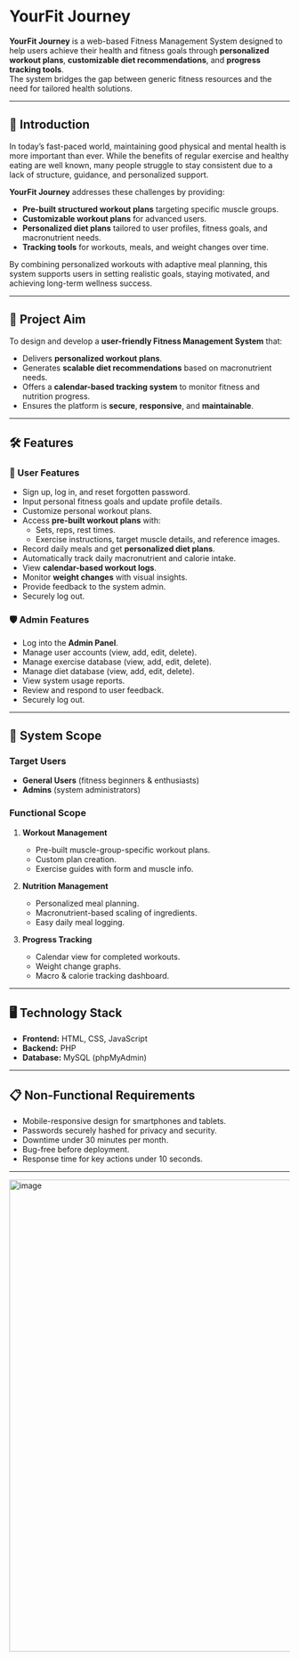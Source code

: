 # YourFit Journey

**YourFit Journey** is a web-based Fitness Management System designed to help users achieve their health and fitness goals through **personalized workout plans**, **customizable diet recommendations**, and **progress tracking tools**.  
The system bridges the gap between generic fitness resources and the need for tailored health solutions.

---

## 📌 Introduction

In today’s fast-paced world, maintaining good physical and mental health is more important than ever. While the benefits of regular exercise and healthy eating are well known, many people struggle to stay consistent due to a lack of structure, guidance, and personalized support.

**YourFit Journey** addresses these challenges by providing:
- **Pre-built structured workout plans** targeting specific muscle groups.
- **Customizable workout plans** for advanced users.
- **Personalized diet plans** tailored to user profiles, fitness goals, and macronutrient needs.
- **Tracking tools** for workouts, meals, and weight changes over time.

By combining personalized workouts with adaptive meal planning, this system supports users in setting realistic goals, staying motivated, and achieving long-term wellness success.

---

## 🎯 Project Aim

To design and develop a **user-friendly Fitness Management System** that:
- Delivers **personalized workout plans**.
- Generates **scalable diet recommendations** based on macronutrient needs.
- Offers a **calendar-based tracking system** to monitor fitness and nutrition progress.
- Ensures the platform is **secure**, **responsive**, and **maintainable**.

---

## 🛠 Features

### 👤 User Features
- Sign up, log in, and reset forgotten password.
- Input personal fitness goals and update profile details.
- Customize personal workout plans.
- Access **pre-built workout plans** with:
  - Sets, reps, rest times.
  - Exercise instructions, target muscle details, and reference images.
- Record daily meals and get **personalized diet plans**.
- Automatically track daily macronutrient and calorie intake.
- View **calendar-based workout logs**.
- Monitor **weight changes** with visual insights.
- Provide feedback to the system admin.
- Securely log out.

### 🛡 Admin Features
- Log into the **Admin Panel**.
- Manage user accounts (view, add, edit, delete).
- Manage exercise database (view, add, edit, delete).
- Manage diet database (view, add, edit, delete).
- View system usage reports.
- Review and respond to user feedback.
- Securely log out.

---

## 📂 System Scope

### Target Users
- **General Users** (fitness beginners & enthusiasts)
- **Admins** (system administrators)

### Functional Scope
1. **Workout Management**
   - Pre-built muscle-group-specific workout plans.
   - Custom plan creation.
   - Exercise guides with form and muscle info.

2. **Nutrition Management**
   - Personalized meal planning.
   - Macronutrient-based scaling of ingredients.
   - Easy daily meal logging.

3. **Progress Tracking**
   - Calendar view for completed workouts.
   - Weight change graphs.
   - Macro & calorie tracking dashboard.

---

## 🖥 Technology Stack

- **Frontend:** HTML, CSS, JavaScript  
- **Backend:** PHP  
- **Database:** MySQL (phpMyAdmin)  

---

## 📋 Non-Functional Requirements

- Mobile-responsive design for smartphones and tablets.
- Passwords securely hashed for privacy and security.
- Downtime under 30 minutes per month.
- Bug-free before deployment.
- Response time for key actions under 10 seconds.

---


<img width="1906" height="848" alt="image" src="https://github.com/user-attachments/assets/0799f2a9-25d9-4a73-b662-aa02cf2aeaa0" />

